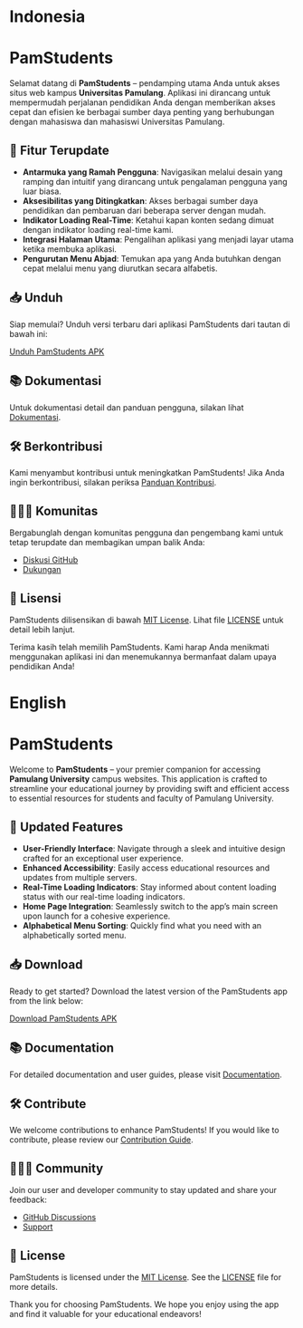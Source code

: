 # Indonesia
# PamStudents

Selamat datang di **PamStudents** – pendamping utama Anda untuk akses situs web kampus **Universitas Pamulang**. Aplikasi ini dirancang untuk mempermudah perjalanan pendidikan Anda dengan memberikan akses cepat dan efisien ke berbagai sumber daya penting yang berhubungan dengan mahasiswa dan mahasiswi Universitas Pamulang.


## 🚀 Fitur Terupdate

- **Antarmuka yang Ramah Pengguna**: Navigasikan melalui desain yang ramping dan intuitif yang dirancang untuk pengalaman pengguna yang luar biasa.
- **Aksesibilitas yang Ditingkatkan**: Akses berbagai sumber daya pendidikan dan pembaruan dari beberapa server dengan mudah.
- **Indikator Loading Real-Time**: Ketahui kapan konten sedang dimuat dengan indikator loading real-time kami.
- **Integrasi Halaman Utama**: Pengalihan aplikasi yang menjadi layar utama ketika membuka aplikasi.
- **Pengurutan Menu Abjad**: Temukan apa yang Anda butuhkan dengan cepat melalui menu yang diurutkan secara alfabetis.

## 📥 Unduh

Siap memulai? Unduh versi terbaru dari aplikasi PamStudents dari tautan di bawah ini:

[Unduh PamStudents APK](https://github.com/Xnuvers007/pamstudents/releases/download/v1.3.0/Pam.Students.apk)

## 📚 Dokumentasi

Untuk dokumentasi detail dan panduan pengguna, silakan lihat [Dokumentasi](https://github.com/Xnuvers007/pamstudents/wiki).

## 🛠️ Berkontribusi

Kami menyambut kontribusi untuk meningkatkan PamStudents! Jika Anda ingin berkontribusi, silakan periksa [Panduan Kontribusi](https://github.com/Xnuvers007/pamstudents/blob/master/CONTRIBUTING.md).

## 🧑‍🤝‍🧑 Komunitas

Bergabunglah dengan komunitas pengguna dan pengembang kami untuk tetap terupdate dan membagikan umpan balik Anda:

- [Diskusi GitHub](https://github.com/Xnuvers007/pamstudents/discussions)
- [Dukungan](https://github.com/Xnuvers007/pamstudents/issues)

## 📝 Lisensi

PamStudents dilisensikan di bawah [MIT License](https://opensource.org/licenses/MIT). Lihat file [LICENSE](https://github.com/Xnuvers007/pamstudents/blob/master/LICENSE) untuk detail lebih lanjut.

Terima kasih telah memilih PamStudents. Kami harap Anda menikmati menggunakan aplikasi ini dan menemukannya bermanfaat dalam upaya pendidikan Anda!

#
# English
# PamStudents

Welcome to **PamStudents** – your premier companion for accessing **Pamulang University** campus websites. This application is crafted to streamline your educational journey by providing swift and efficient access to essential resources for students and faculty of Pamulang University.

## 🚀 Updated Features

- **User-Friendly Interface**: Navigate through a sleek and intuitive design crafted for an exceptional user experience.
- **Enhanced Accessibility**: Easily access educational resources and updates from multiple servers.
- **Real-Time Loading Indicators**: Stay informed about content loading status with our real-time loading indicators.
- **Home Page Integration**: Seamlessly switch to the app’s main screen upon launch for a cohesive experience.
- **Alphabetical Menu Sorting**: Quickly find what you need with an alphabetically sorted menu.

## 📥 Download

Ready to get started? Download the latest version of the PamStudents app from the link below:

[Download PamStudents APK](https://github.com/Xnuvers007/pamstudents/releases/download/v1.3.0/Pam.Students.apk)

## 📚 Documentation

For detailed documentation and user guides, please visit [Documentation](https://github.com/Xnuvers007/pamstudents/wiki).

## 🛠️ Contribute

We welcome contributions to enhance PamStudents! If you would like to contribute, please review our [Contribution Guide](https://github.com/Xnuvers007/pamstudents/blob/master/CONTRIBUTING.md).

## 🧑‍🤝‍🧑 Community

Join our user and developer community to stay updated and share your feedback:

- [GitHub Discussions](https://github.com/Xnuvers007/pamstudents/discussions)
- [Support](https://github.com/Xnuvers007/pamstudents/issues)

## 📝 License

PamStudents is licensed under the [MIT License](https://opensource.org/licenses/MIT). See the [LICENSE](https://github.com/Xnuvers007/pamstudents/blob/master/LICENSE) file for more details.

Thank you for choosing PamStudents. We hope you enjoy using the app and find it valuable for your educational endeavors!
